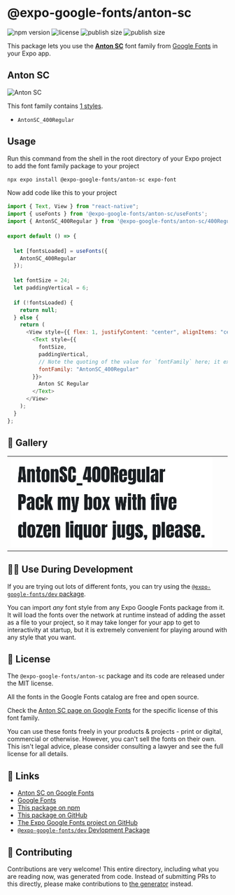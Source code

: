 # @expo-google-fonts/anton-sc

![npm version](https://flat.badgen.net/npm/v/@expo-google-fonts/anton-sc)
![license](https://flat.badgen.net/github/license/expo/google-fonts)
![publish size](https://flat.badgen.net/packagephobia/install/@expo-google-fonts/anton-sc)
![publish size](https://flat.badgen.net/packagephobia/publish/@expo-google-fonts/anton-sc)

This package lets you use the [**Anton SC**](https://fonts.google.com/specimen/Anton+SC) font family from [Google Fonts](https://fonts.google.com/) in your Expo app.

## Anton SC

![Anton SC](./font-family.png)

This font family contains [1 styles](#-gallery).

- `AntonSC_400Regular`

## Usage

Run this command from the shell in the root directory of your Expo project to add the font family package to your project

```sh
npx expo install @expo-google-fonts/anton-sc expo-font
```

Now add code like this to your project

```js
import { Text, View } from "react-native";
import { useFonts } from '@expo-google-fonts/anton-sc/useFonts';
import { AntonSC_400Regular } from '@expo-google-fonts/anton-sc/400Regular';

export default () => {

  let [fontsLoaded] = useFonts({
    AntonSC_400Regular
  });

  let fontSize = 24;
  let paddingVertical = 6;

  if (!fontsLoaded) {
    return null;
  } else {
    return (
      <View style={{ flex: 1, justifyContent: "center", alignItems: "center" }}>
        <Text style={{
          fontSize,
          paddingVertical,
          // Note the quoting of the value for `fontFamily` here; it expects a string!
          fontFamily: "AntonSC_400Regular"
        }}>
          Anton SC Regular
        </Text>
      </View>
    );
  }
};
```

## 🔡 Gallery


||||
|-|-|-|
|![AntonSC_400Regular](./400Regular/AntonSC_400Regular.ttf.png)||||


## 👩‍💻 Use During Development

If you are trying out lots of different fonts, you can try using the [`@expo-google-fonts/dev` package](https://github.com/expo/google-fonts/tree/master/font-packages/dev#readme).

You can import _any_ font style from any Expo Google Fonts package from it. It will load the fonts over the network at runtime instead of adding the asset as a file to your project, so it may take longer for your app to get to interactivity at startup, but it is extremely convenient for playing around with any style that you want.


## 📖 License

The `@expo-google-fonts/anton-sc` package and its code are released under the MIT license.

All the fonts in the Google Fonts catalog are free and open source.

Check the [Anton SC page on Google Fonts](https://fonts.google.com/specimen/Anton+SC) for the specific license of this font family.

You can use these fonts freely in your products & projects - print or digital, commercial or otherwise. However, you can't sell the fonts on their own. This isn't legal advice, please consider consulting a lawyer and see the full license for all details.

## 🔗 Links

- [Anton SC on Google Fonts](https://fonts.google.com/specimen/Anton+SC)
- [Google Fonts](https://fonts.google.com/)
- [This package on npm](https://www.npmjs.com/package/@expo-google-fonts/anton-sc)
- [This package on GitHub](https://github.com/expo/google-fonts/tree/master/font-packages/anton-sc)
- [The Expo Google Fonts project on GitHub](https://github.com/expo/google-fonts)
- [`@expo-google-fonts/dev` Devlopment Package](https://github.com/expo/google-fonts/tree/master/font-packages/dev)

## 🤝 Contributing

Contributions are very welcome! This entire directory, including what you are reading now, was generated from code. Instead of submitting PRs to this directly, please make contributions to [the generator](https://github.com/expo/google-fonts/tree/master/packages/generator) instead.
